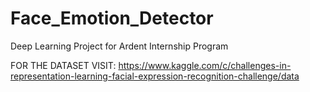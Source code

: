 # Face_Emotion_Detector
Deep Learning Project for Ardent Internship Program


FOR THE DATASET VISIT: https://www.kaggle.com/c/challenges-in-representation-learning-facial-expression-recognition-challenge/data
